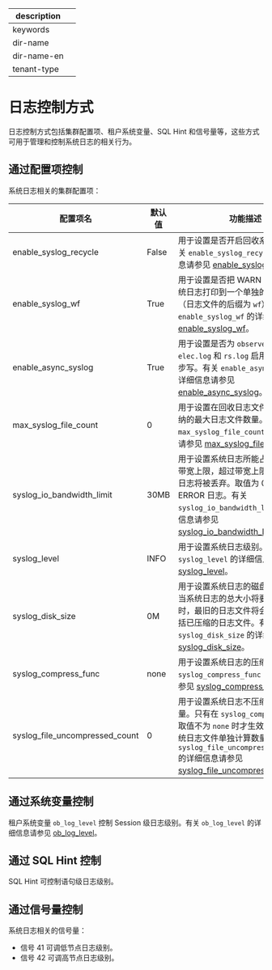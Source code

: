 |description||
|---|---|
|keywords||
|dir-name||
|dir-name-en||
|tenant-type||

# 日志控制方式

日志控制方式包括集群配置项、租户系统变量、SQL Hint 和信号量等，这些方式可用于管理和控制系统日志的相关行为。

## 通过配置项控制

系统日志相关的集群配置项：

| 配置项名 | 默认值 | 功能描述 |
|---------|--------|---------|
| enable_syslog_recycle     | False |用于设置是否开启回收系统日志。有关 `enable_syslog_recycle` 的详细信息请参见 [enable_syslog_recycle](../../700.reference/800.configuration-items-and-system-variables/100.system-configuration-items/300.cluster-level-configuration-items/9100.enable_syslog_recycle.md)。|
| enable_syslog_wf          | True  |用于设置是否把 WARN 以上级别的系统日志打印到一个单独的日志文件（日志文件的后缀为 `wf`）中。有关 `enable_syslog_wf` 的详细信息请参见 [enable_syslog_wf](../../700.reference/800.configuration-items-and-system-variables/100.system-configuration-items/300.cluster-level-configuration-items/9200.enable_syslog_wf.md)。|
| enable_async_syslog       | True  |用于设置是否为 `observer.log`、`elec.log` 和 `rs.log` 启用系统日志异步写。有关 `enable_async_syslog` 的详细信息请参见 [enable_async_syslog](../../700.reference/800.configuration-items-and-system-variables/100.system-configuration-items/300.cluster-level-configuration-items/6500.enable_async_syslog.md)。|
| max_syslog_file_count     | 0     |用于设置在回收日志文件之前可以容纳的最大日志文件数量。有关 `max_syslog_file_count` 的详细信息请参见 [max_syslog_file_count](../../700.reference/800.configuration-items-and-system-variables/100.system-configuration-items/300.cluster-level-configuration-items/13400.max_syslog_file_count.md)。|
| syslog_io_bandwidth_limit | 30MB  |用于设置系统日志所能占用的磁盘 IO 带宽上限，超过带宽上限容量的系统日志将被丢弃。取值为 0 表示关闭 ERROR 日志。有关 `syslog_io_bandwidth_limit` 的详细信息请参见 [syslog_io_bandwidth_limit](../../700.reference/800.configuration-items-and-system-variables/100.system-configuration-items/300.cluster-level-configuration-items/20400.syslog_io_bandwidth_limit.md)。|
| syslog_level              | INFO  |用于设置系统日志级别。有关 `syslog_level` 的详细信息请参见 [syslog_level](../../700.reference/800.configuration-items-and-system-variables/100.system-configuration-items/300.cluster-level-configuration-items/20500.syslog_level.md)。|
| syslog_disk_size | 0M | 用于设置系统日志的磁盘空间上限。当系统日志的总大小将要达到该上限时，最旧的日志文件将会被删除，包括已压缩的日志文件。有关 `syslog_disk_size` 的详细信息请参见 [syslog_disk_size](../../700.reference/800.configuration-items-and-system-variables/100.system-configuration-items/300.cluster-level-configuration-items/30700.syslog_disk_size.md)。 |
| syslog_compress_func | none | 用于设置系统日志的压缩算法。有关 `syslog_compress_func` 的详细信息请参见 [syslog_compress_func](../../700.reference/800.configuration-items-and-system-variables/100.system-configuration-items/300.cluster-level-configuration-items/30800.syslog_compress_func.md)。 |
| syslog_file_uncompressed_count | 0 | 用于设置系统日志不压缩的文件数量。只有在 `syslog_compress_func` 取值不为 `none` 时才生效，且每一种系统日志文件单独计算数量。有关 `syslog_file_uncompressed_count` 的详细信息请参见 [syslog_file_uncompressed_count](../../700.reference/800.configuration-items-and-system-variables/100.system-configuration-items/300.cluster-level-configuration-items/30900.syslog_file_uncompressed_count.md)。 |

## 通过系统变量控制

租户系统变量 `ob_log_level` 控制 Session 级日志级别。有关 `ob_log_level` 的详细信息请参见 [ob_log_level](../../700.reference/800.configuration-items-and-system-variables/200.system-variable/300.global-system-variable/8000.ob_log_level-global.md)。

## 通过 SQL Hint 控制

SQL Hint 可控制语句级日志级别。

## 通过信号量控制

系统日志相关的信号量：

* 信号 41 可调低节点日志级别。
* 信号 42 可调高节点日志级别。
